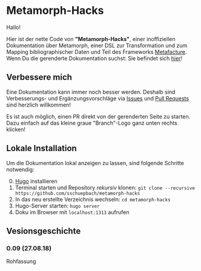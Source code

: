 # Metamorph-Hacks

Hallo!

Hier ist der nette Code von __"Metamorph-Hacks"__, einer
inoffiziellen Dokumentation über
Metamorph, einer DSL zur Transformation und zum Mapping bibliographischer Daten und Teil des Frameworks [Metafacture](https://github.com/metafacture/metafacture-core). Wenn Du die gerenderte Dokumentation suchst: Sie befindet sich [hier](https://sschuepbach.github.io/metamorph-hacks)!

## Verbessere mich

Eine Dokumentation kann immer noch besser werden. Deshalb sind Verbesserungs- und Ergänzungsvorschläge via [Issues](https://github.com/sschuepbach/metamorph-hacks/issues) und [Pull Requests](https://github.com/sschuepbach/metamorph-hacks/pulls) sind herzlich willkommen! 

Es ist auch möglich, einen PR direkt von der gerenderten Seite zu
starten. Dazu einfach auf das kleine graue "Branch"-Logo ganz unten rechts
klicken!

## Lokale Installation

Um die Dokumentation lokal anzeigen zu lassen, sind folgende Schritte notwendig:

0. [Hugo](https://gohugo.io/) installieren
1. Terminal starten und Repository _rekursiv_ klonen: `git clone
   --recursive
   https://github.com/sschuepbach/metamorph-hacks`
2. In das neu erstellte Verzeichnis wechseln: `cd metamorph-hacks`
3. Hugo-Server starten: `hugo server`
4. Doku im Browser mit `localhost:1313` aufrufen

## Vesionsgeschichte

### 0.09 (27.08.18)

Rohfassung
